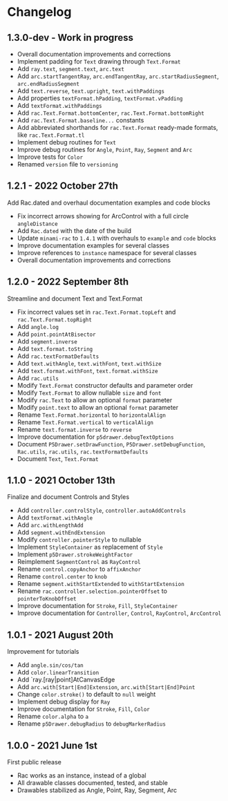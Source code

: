 Changelog
=========

1.3.0-dev - Work in progress
----------------------------
+ Overall documentation improvements and corrections
+ Implement padding for `Text` drawing through `Text.Format`
+ Add `ray.text`, `segment.text`, `arc.text`
+ Add `arc.startTangentRay`, `arc.endTangentRay`, `arc.startRadiusSegment`, `arc.endRadiusSegment`
+ Add `text.reverse`, `text.upright`, `text.withPaddings`
+ Add properties `textFormat.hPadding`, `textFormat.vPadding`
+ Add `textFormat.withPaddings`
+ Add `rac.Text.Format.bottomCenter`, `rac.Text.Format.bottomRight`
+ Add `rac.Text.Format.baseline...` constants
+ Add abbreviated shorthands for `rac.Text.Format` ready-made formats, like `rac.Text.Format.tl`
+ Implement debug routines for `Text`
+ Improve debug routines for `Angle`, `Point`, `Ray`, `Segment` and `Arc`
+ Improve tests for `Color`
+ Renamed `version` file to `versioning`



1.2.1 - 2022 October 27th
-------------------------
Add Rac.dated and overhaul documentation examples and code blocks
+ Fix incorrect arrows showing for ArcControl with a full circle `angleDistance`
+ Add `Rac.dated` with the date of the build
+ Update `minami-rac` to `1.4.1` with overhauls to `example` and `code` blocks
+ Improve documentation examples for several classes
+ Improve references to `instance` namespace for several classes
+ Overall documentation improvements and corrections


1.2.0 - 2022 September 8th
--------------------------
Streamline and document Text and Text.Format
+ Fix incorrect values set in `rac.Text.Format.topLeft` and `rac.Text.Format.topRight`
+ Add `angle.log`
+ Add `point.pointAtBisector`
+ Add `segment.inverse`
+ Add `text.format.toString`
+ Add `rac.textFormatDefaults`
+ Add `text.withAngle`, `text.withFont`, `text.withSize`
+ Add `text.format.withFont`, `text.format.withSize`
+ Add `rac.utils`
+ Modify `Text.Format` constructor defaults and parameter order
+ Modify `Text.Format` to allow nullable `size` and `font`
+ Modify `rac.Text` to allow an optional `format` parameter
+ Modify `point.text` to allow an optional `format` parameter
+ Rename `Text.Format.horizontal` to `horizontalAlign`
+ Rename `Text.Format.vertical` to `verticalAlign`
+ Rename `text.format.inverse` to `reverse`
+ Improve documentation for `p5drawer.debugTextOptions`
+ Document `P5Drawer.setDrawFunction`, `P5Drawer.setDebugFunction`, `Rac.utils`, `rac.utils`, `rac.textFormatDefaults`
+ Document `Text`, `Text.Format`


1.1.0 - 2021 October 13th
-------------------------
Finalize and document Controls and Styles
+ Add `controller.controlStyle`, `controller.autoAddControls`
+ Add `textFormat.withAngle`
+ Add `arc.withLengthAdd`
+ Add `segment.withEndExtension`
+ Modify `controller.pointerStyle` to nullable
+ Implement `StyleContainer` as replacement of `Style`
+ Implement `p5Drawer.strokeWeightFactor`
+ Reimplement `SegmentControl` as `RayControl`
+ Rename `control.copyAnchor` to `affixAnchor`
+ Rename `control.center` to `knob`
+ Rename `segment.withStartExtended` to `withStartExtension`
+ Rename `rac.controller.selection.pointerOffset` to `pointerToKnobOffset`
+ Improve documentation for `Stroke`, `Fill`, `StyleContainer`
+ Improve documentation for `Controller`, `Control`, `RayControl`, `ArcControl`


1.0.1 - 2021 August 20th
------------------------
Improvement for tutorials
+ Add `angle.sin/cos/tan`
+ Add `color.linearTransition`
+ Add `ray.[ray|point]AtCanvasEdge
+ Add `arc.with[Start|End]Extension`, `arc.with[Start|End]Point`
+ Change `color.stroke()` to default to `null` weight
+ Implement debug display for `Ray`
+ Improve documentation for `Stroke`, `Fill`, `Color`
+ Rename `color.alpha` to `a`
+ Rename `p5Drawer.debugRadius` to `debugMarkerRadius`


1.0.0 - 2021 June 1st
---------------------
First public release
+ Rac works as an instance, instead of a global
+ All drawable classes documented, tested, and stable
+ Drawables stabilized as Angle, Point, Ray, Segment, Arc

